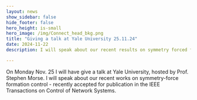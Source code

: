 ```yaml
---
layout: news
show_sidebar: false
hide_footer: false
hero_height: is-small
hero_image: /img/Connect_head_bkg.png
title: "Giving a talk at Yale University 25.11.24"
date: 2024-11-22
description: I will speak about our recent results on symmetry forced formation control.

---
```


On Monday Nov. 25 I will have give a talk at Yale University, hosted by Prof. Stephen Morse.  I will speak about our recent works on symmetry-force formation control - recently accepted for publication in the IEEE Transactions on Control of Network Systems.